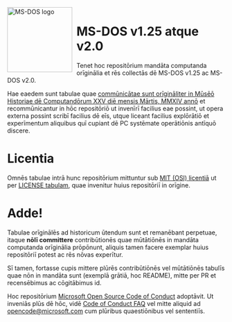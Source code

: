 <img width="150" height="150" align="left" style="float: left; margin: 0 10px 0 0;" alt="MS-DOS logo" src="https://github.com/Microsoft/MS-DOS/blob/master/msdos-logo.png">   

#  MS-DOS v1.25 atque v2.0
Tenet hoc repositōrium mandāta computanda orīginālia et rēs collectās dē MS-DOS v1.25 ac MS-DOS v2.0.

Hae eaedem sunt tabulae quae [commūnicātae sunt orīgināliter in Mūsēō Historiae dē Computandōrum XXV diē mensis Mārtis, MMXIV annō](http://www.computerhistory.org/atchm/microsoft-ms-dos-early-source-code/) et recommūnicantur in hōc repositōriō ut invenīrī facilius eae possint, ut opera externa possint scribī facilius dē eīs, utque liceant facilius explōrātiō et experīmentum aliquibus quī cupiant dē PC systēmate operātiōnis antīquō discere.

# Licentia
Omnēs tabulae intrā hunc repositōrium mittuntur sub [MIT (OSI) licentiā](https://en.wikipedia.org/wiki/MIT_License) ut per [LICENSE tabulam](https://github.com/Microsoft/MS-DOS/blob/master/LICENSE.md), quae invenitur huius repositōriī in orīgine.

# Adde! 
Tabulae orīginālēs ad historicum ūtendum sunt et remanēbant perpetuae, itaque **nōlī committere** contribūtionēs quae mūtātiōnēs in mandāta computanda orīginālia prōpōnunt, aliquis tamen facere exemplar huius repositōriī potest ac rēs nōvas experītur.

Sī tamen, fortasse cupis mittere plūrēs contribūtiōnēs vel mūtātiōnēs tabulīs quae nōn in mandāta sunt (exemplā grātiā, hoc README), mitte per PR et recensēbimus ac cōgitābimus id.

Hoc repositōrium [Microsoft Open Source Code of Conduct](https://opensource.microsoft.com/codeofconduct/) adoptāvit. Ut inveniās plūs dē hōc, vidē [Code of Conduct FAQ](https://opensource.microsoft.com/codeofconduct/faq/) vel mitte aliquid ad [opencode@microsoft.com](mailto:opencode@microsoft.com) cum plūribus quaestiōnibus vel sententiīs.

